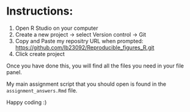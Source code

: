 # Instructions: 

1) Open R Studio on your computer
2) Create a new project -> select Version control -> Git
3) Copy and Paste my repositry URL when prompted: https://github.com/lb23092/Reproducible_figures_R.git
4) Click create project

Once you have done this, you will find all the files you need in your file panel.

My main assignment script that you should open is found in the `assignment_answers.Rmd` file.

Happy coding :)
